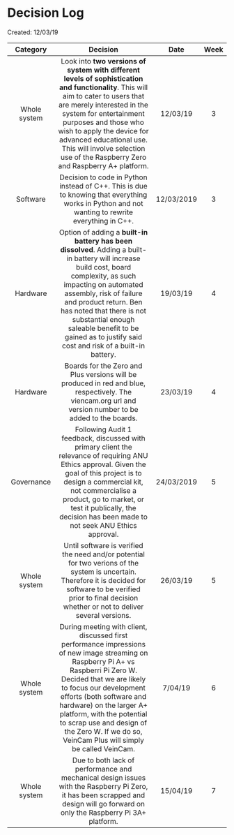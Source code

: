  # Decision Log
 Created: 12/03/19

| Category        | Decision           | Date  |  Week |
| :-------------: |:-------------:| :-----:| :-----:|
| Whole system      |Look into **two versions of system with different levels of sophistication and functionality**. This will aim to cater to users that are merely interested in the system for entertainment purposes and those who wish to apply the device for advanced educational use. This will involve selection use of the Raspberry Zero and Raspberry A+ platform.  | 12/03/19 | 3 |
|Software|Decision to code in Python instead of C++. This is due to knowing that everything works in Python and not wanting to rewrite everything in C++.|12/03/2019|3|
|Hardware| Option of adding a **built-in battery has been dissolved**. Adding a built-in battery will increase build cost, board complexity, as such impacting on automated assembly, risk of failure and product return. Ben has noted that there is not substantial enough saleable benefit to be gained as to justify said cost and risk of a built-in battery.|19/03/19|4|
|Hardware|Boards for the Zero and Plus versions will be produced in red and blue, respectively. The viencam.org url and version number to be added to the boards.|23/03/19|4|
|Governance|Following Audit 1 feedback, discussed with primary client the relevance of requiring ANU Ethics approval. Given the goal of this project is to design a commercial kit, not commercialise a product, go to market, or test it publically, the decision has been made to not seek ANU Ethics approval. |24/03/2019|5|
|Whole system|Until software is verified the need and/or potential for two verions of the system is uncertain. Therefore it is decided for software to be verified prior to final decision whether or not to deliver several versions.|26/03/19|5|
|Whole system|During meeting with client, discussed first performance impressions of new image streaming on Raspberry Pi A+ vs Raspberri Pi Zero W. Decided that we are likely to focus our development efforts (both software and hardware) on the larger A+ platform, with the potential to scrap use and design of the Zero W. If we do so, VeinCam Plus will simply be called VeinCam.|7/04/19|6|
| Whole system | Due to both lack of performance and mechanical design issues with the Raspberry Pi Zero, it has been scrapped and design will go forward on only the Raspberry Pi 3A+ platform. |  15/04/19 | 7|
